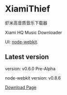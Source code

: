 XiamiThief
==========

虾米高音质音乐下载器

Xiami HQ Music Downloader

UI: [node-webkit](https://github.com/rogerwang/node-webkit).

## Latest version

version: v0.6.0 Pre-Alpha

node-webkit version: v0.8.6

[Download Page](http://www.blackglory.me/xiamithief-v0-6-pre-alpha/)